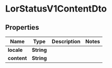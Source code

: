 

# LorStatusV1ContentDto


## Properties

| Name | Type | Description | Notes |
|------------ | ------------- | ------------- | -------------|
|**locale** | **String** |  |  |
|**content** | **String** |  |  |



